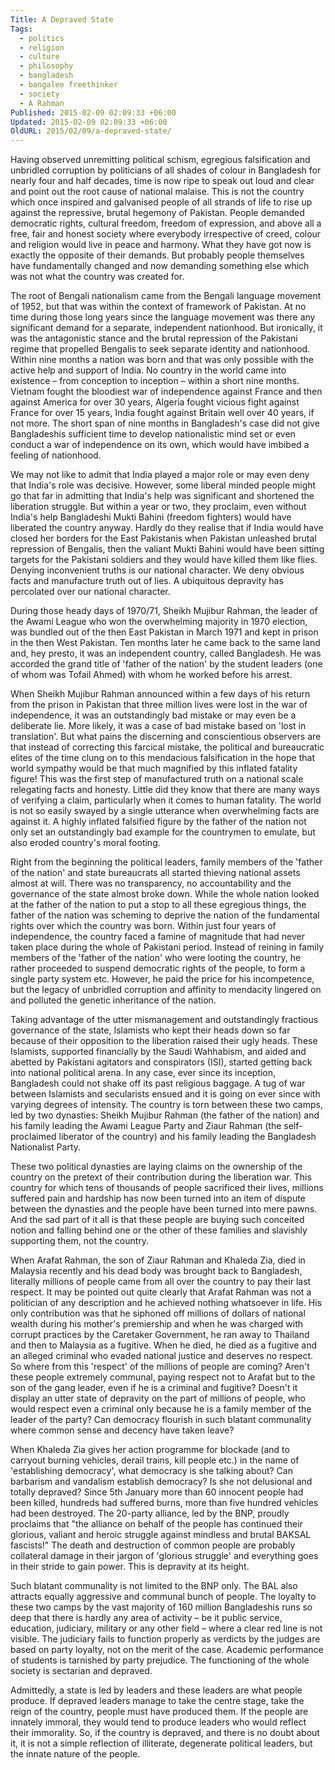 ```yaml
---
Title: A Depraved State
Tags:
  - politics
  - religion
  - culture
  - philosophy
  - bangladesh
  - bangalee freethinker
  - society
  - A Rahman
Published: 2015-02-09 02:09:33 +06:00
Updated: 2015-02-09 02:09:33 +06:00
OldURL: 2015/02/09/a-depraved-state/
---
```


Having observed unremitting political schism, egregious falsification and unbridled corruption by politicians of all shades of colour in Bangladesh for nearly four and half decades, time is now ripe to speak out loud and clear and point out the root cause of national malaise. This is not the country which once inspired and galvanised people of all strands of life to rise up against the repressive, brutal hegemony of Pakistan. People demanded democratic rights, cultural freedom, freedom of expression, and above all a free, fair and honest society where everybody irrespective of creed, colour and religion would live in peace and harmony. What they have got now is exactly the opposite of their demands. But probably people themselves have fundamentally changed and now demanding something else which was not what the country was created for.

The root of Bengali nationalism came from the Bengali language movement of 1952, but that was within the context of framework of Pakistan. At no time during those long years since the language movement was there any significant demand for a separate, independent nationhood. But ironically, it was the antagonistic stance and the brutal repression of the Pakistani regime that propelled Bengalis to seek separate identity and nationhood. Within nine months a nation was born and that was only possible with the active help and support of India. No country in the world came into existence – from conception to inception – within a short nine months. Vietnam fought the bloodiest war of independence against France and then against America for over 30 years, Algeria fought vicious fight against France for over 15 years, India fought against Britain well over 40 years, if not more. The short span of nine months in Bangladesh's case did not give Bangladeshis sufficient time to develop nationalistic mind set or even conduct a war of independence on its own, which would have imbibed a feeling of nationhood. 

We may not like to admit that India played a major role or may even deny that India's role was decisive. However, some liberal minded people might go that far in admitting that India's help was significant and shortened the liberation struggle. But within a year or two, they proclaim, even without India's help Bangladeshi Mukti Bahini (freedom fighters) would have liberated the country anyway. Hardly do they realise that if India would have closed her borders for the East Pakistanis when Pakistan unleashed brutal repression of Bengalis, then the valiant Mukti Bahini would have been sitting targets for the Pakistani soldiers and they would have killed them like flies. Denying inconvenient truths is our national character. We deny obvious facts and manufacture truth out of lies. A ubiquitous depravity has percolated over our national character. 

During those heady days of 1970/71, Sheikh Mujibur Rahman, the leader of the Awami League who won the overwhelming majority in 1970 election, was bundled out of the then East Pakistan in March 1971 and kept in prison in the then West Pakistan. Ten months later he came back to the same land and, hey presto, it was an independent country, called Bangladesh. He was accorded the grand title of 'father of the nation' by the student leaders (one of whom was Tofail Ahmed) with whom he worked before his arrest. 

When Sheikh Mujibur Rahman announced within a few days of his return from the prison in Pakistan that three million lives were lost in the war of independence, it was an outstandingly bad mistake or may even be a deliberate lie. More likely, it was a case of bad mistake based on 'lost in translation'. But what pains the discerning and conscientious observers are that instead of correcting this farcical mistake, the political and bureaucratic elites of the time clung on to this mendacious falsification in the hope that world sympathy would be that much magnified by this inflated fatality figure! This was the first step of manufactured truth on a national scale relegating facts and honesty. Little did they know that there are many ways of verifying a claim, particularly when it comes to human fatality. The world is not so easily swayed by a single utterance when overwhelming facts are against it. A highly inflated falsified figure by the father of the nation not only set an outstandingly bad example for the countrymen to emulate, but also eroded country's moral footing.  

Right from the beginning the political leaders, family members of the 'father of the nation' and state bureaucrats all started thieving national assets almost at will. There was no transparency, no accountability and the governance of the state almost broke down. While the whole nation looked at the father of the nation to put a stop to all these egregious things, the father of the nation was scheming to deprive the nation of the fundamental rights over which the country was born. Within just four years of independence, the country faced a famine of magnitude that had never taken place during the whole of Pakistani period. Instead of reining in family members of the 'father of the nation' who were looting the country, he rather proceeded to suspend democratic rights of the people, to form a single party system etc. However, he paid the price for his incompetence, but the legacy of unbridled corruption and affinity to mendacity lingered on and polluted the genetic inheritance of the nation. 

Taking advantage of the utter mismanagement and outstandingly fractious governance of the state, Islamists who kept their heads down so far because of their opposition to the liberation raised their ugly heads. These Islamists, supported financially by the Saudi Wahhabism, and aided and abetted by Pakistani agitators and conspirators (ISI), started getting back into national political arena. In any case, ever since its inception, Bangladesh could not shake off its past religious baggage. A tug of war between Islamists and secularists ensued and it is going on ever since with varying degrees of intensity. The country is torn between these two camps, led by two dynasties: Sheikh Mujibur Rahman (the father of the nation) and his family leading the Awami League Party and Ziaur Rahman (the self-proclaimed liberator of the country) and his family leading the Bangladesh Nationalist Party. 
 
These two political dynasties are laying claims on the ownership of the country on the pretext of their contribution during the liberation war. This country for which tens of thousands of people sacrificed their lives, millions suffered pain and hardship has now been turned into an item of dispute between the dynasties and the people have been turned into mere pawns. And the sad part of it all is that these people are buying such conceited notion and falling behind one or the other of these families and slavishly supporting them, not the country. 

When Arafat Rahman, the son of Ziaur Rahman and Khaleda Zia, died in Malaysia recently and his dead body was brought back to Bangladesh, literally millions of people came from all over the country to pay their last respect. It may be pointed out quite clearly that Arafat Rahman was not a politician of any description and he achieved nothing whatsoever in life. His only contribution was that he siphoned off millions of dollars of national wealth during his mother's premiership and when he was charged with corrupt practices by the Caretaker Government, he ran away to Thailand and then to Malaysia as a fugitive. When he died, he died as a fugitive and an alleged criminal who evaded national justice and deserves no respect. So where from this 'respect' of the millions of people are coming? Aren't these people extremely communal, paying respect not to Arafat but to the son of the gang leader, even if he is a criminal and fugitive? Doesn't it display an utter state of depravity on the part of millions of people, who would respect even a criminal only because he is a family member of the leader of the party? Can democracy flourish in such blatant communality where common sense and decency have taken leave?

When Khaleda Zia gives her action programme for blockade (and to carryout burning vehicles, derail trains, kill people etc.) in the name of 'establishing democracy', what democracy is she talking about? Can barbarism and vandalism establish democracy? Is she not delusional and totally depraved? Since 5th January more than 60 innocent people had been killed, hundreds had suffered burns, more than five hundred vehicles had been destroyed. The 20-party alliance, led by the BNP, proudly proclaims that "the alliance on behalf of the people has continued their glorious, valiant and heroic struggle against mindless and brutal BAKSAL fascists!" The death and destruction of common people are probably collateral damage in their jargon of 'glorious struggle' and everything goes in their stride to gain power. This is depravity at its height.    

Such blatant communality is not limited to the BNP only. The BAL also attracts equally aggressive and communal bunch of people. The loyalty to these two camps by the vast majority of 160 million Bangladeshis runs so deep that there is hardly any area of activity – be it public service, education, judiciary, military or any other field – where a clear red line is not visible. The judiciary fails to function properly as verdicts by the judges are based on party loyalty, not on the merit of the case. Academic performance of students is tarnished by party prejudice. The functioning of the whole society is sectarian and depraved.

Admittedly, a state is led by leaders and these leaders are what people produce. If depraved leaders manage to take the centre stage, take the reign of the country, people must have produced them. If the people are innately immoral, they would tend to produce leaders who would reflect their immorality. So, if the country is depraved, and there is no doubt about it, it is not a simple reflection of illiterate, degenerate political leaders, but the innate nature of the people. 

